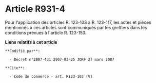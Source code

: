 # Article R931-4

Pour l'application des articles R. 123-103 à R. 123-117, les actes et pièces mentionnés à ces articles sont communiqués par
les greffiers dans les conditions prévues à l'article R. 123-150.

**Liens relatifs à cet article**

	**Codifié par**:

	  - Décret n°2007-431 2007-03-25 JORF 27 mars 2007

	**Cite**:

	  - Code de commerce - art. R123-103 (V)
